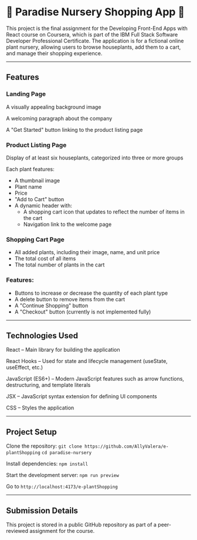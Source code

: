 # 🌿 Paradise Nursery Shopping App 🌿
This project is the final assignment for the Developing Front-End Apps with React course on Coursera, which is part of the IBM Full Stack Software Developer Professional Certificate. The application is for a fictional online plant nursery, allowing users to browse houseplants, add them to a cart, and manage their shopping experience.

***
## Features

### Landing Page
A visually appealing background image

A welcoming paragraph about the company

A "Get Started" button linking to the product listing page

### Product Listing Page
Display of at least six houseplants, categorized into three or more groups

Each plant features:

  - A thumbnail image
  - Plant name
  - Price
  - "Add to Cart" button
  - A dynamic header with:
    - A shopping cart icon that updates to reflect the number of items in the cart
    - Navigation link to the welcome page

### Shopping Cart Page
  - All added plants, including their image, name, and unit price
  - The total cost of all items
  - The total number of plants in the cart

### Features:
  - Buttons to increase or decrease the quantity of each plant type
  - A delete button to remove items from the cart
  - A "Continue Shopping" button
  - A "Checkout" button (currently is not implemented fully)

***

## Technologies Used
React – Main library for building the application

React Hooks – Used for state and lifecycle management (useState, useEffect, etc.)

JavaScript (ES6+) – Modern JavaScript features such as arrow functions, destructuring, and template literals

JSX – JavaScript syntax extension for defining UI components

CSS – Styles the application

***

## Project Setup
Clone the repository:
  `git clone https://github.com/AllyValera/e-plantShopping`
  `cd paradise-nursery`

Install dependencies:
  `npm install`

Start the development server:
  `npm run preview`

Go to `http://localhost:4173/e-plantShopping`

***

## Submission Details
This project is stored in a public GitHub repository as part of a peer-reviewed assignment for the course.
